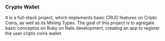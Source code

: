 ### Crypto Wallet
It is a full-stack project, which implements basic CRUD features on Cripto Coins, as well as its Mining Types. The goal of this project is to agregate basic conceptos on Ruby on Rails development, creating an app to register the user cripto coins wallet. 
